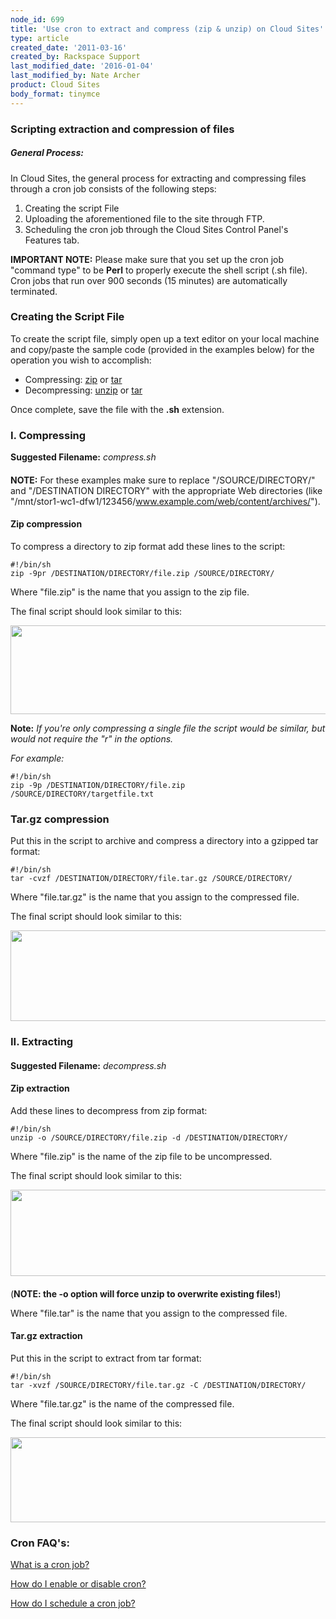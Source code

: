 ```yaml
---
node_id: 699
title: 'Use cron to extract and compress (zip & unzip) on Cloud Sites'
type: article
created_date: '2011-03-16'
created_by: Rackspace Support
last_modified_date: '2016-01-04'
last_modified_by: Nate Archer
product: Cloud Sites
body_format: tinymce
---
```


### Scripting extraction and compression of files

##### General Process:

In Cloud Sites, the general process for extracting and compressing files
through a cron job consists of the following steps:

1.  Creating the script File
2.  Uploading the aforementioned file to the site through FTP.
3.  Scheduling the cron job through the Cloud Sites Control Panel's
    Features tab.

**IMPORTANT NOTE:** Please make sure that you set up the cron job
"command type" to be **Perl** to properly execute the shell script (.sh
file). Cron jobs that run over 900 seconds (15 minutes) are
automatically terminated.

### Creating the Script File

To create the script file, simply open up a text editor on your local
machine and copy/paste the sample code (provided in the examples below)
for the operation you wish to accomplish:

-   Compressing: [zip](#zip) or [tar](#tar)
-   Decompressing: [unzip](#unzip) or [tar](#untar)

Once complete, save the file with the **.sh** extension.

### <span>I. Compressing</span>

**Suggested Filename:** *compress.sh*

####

**NOTE:** For these examples make sure to replace "/SOURCE/DIRECTORY/"
and "/DESTINATION DIRECTORY" with the appropriate Web directories (like
"/mnt/stor1-wc1-dfw1/123456/www.example.com/web/content/archives/").

#### Zip compression

To compress a directory to zip format add these lines to the script:

    #!/bin/sh
    zip -9pr /DESTINATION/DIRECTORY/file.zip /SOURCE/DIRECTORY/

Where "file.zip" is the name that you assign to the zip file.

The final script should look similar to this:

<img src="https://8026b2e3760e2433679c-fffceaebb8c6ee053c935e8915a3fbe7.ssl.cf2.rackcdn.com/field/image/Zip_script_visual.png" width="709" height="142" />

**Note:** *If you're only compressing a single file the script would be
similar, but would not require the "r" in the options.*

*For example:*

    #!/bin/sh
    zip -9p /DESTINATION/DIRECTORY/file.zip /SOURCE/DIRECTORY/targetfile.txt

####

###

### Tar.gz compression

Put this in the script to archive and compress a directory into a
gzipped tar format:

    #!/bin/sh
    tar -cvzf /DESTINATION/DIRECTORY/file.tar.gz /SOURCE/DIRECTORY/

Where "file.tar.gz" is the name that you assign to the compressed file.

The final script should look similar to this:

<img src="https://8026b2e3760e2433679c-fffceaebb8c6ee053c935e8915a3fbe7.ssl.cf2.rackcdn.com/field/image/Zip_script_visual.png" width="727" height="145" />

### <span>II. Extracting</span>

####

**Suggested Filename:** *decompress.sh*

#### Zip extraction

Add these lines to decompress from zip format:

    #!/bin/sh
    unzip -o /SOURCE/DIRECTORY/file.zip -d /DESTINATION/DIRECTORY/

Where "file.zip" is the name of the zip file to be uncompressed.

The final script should look similar to this:

<img src="https://8026b2e3760e2433679c-fffceaebb8c6ee053c935e8915a3fbe7.ssl.cf2.rackcdn.com/field/image/Unzip_script_visual_0.png" width="717" height="138" />

####

(**NOTE: the -o option will force unzip to overwrite existing files!**)

Where "file.tar" is the name that you assign to the compressed file.

#### Tar.gz extraction

Put this in the script to extract from tar format:

    #!/bin/sh
    tar -xvzf /SOURCE/DIRECTORY/file.tar.gz -C /DESTINATION/DIRECTORY/

Where "file.tar.gz" is the name of the compressed file.

The final script should look similar to this:

<img src="https://8026b2e3760e2433679c-fffceaebb8c6ee053c935e8915a3fbe7.ssl.cf2.rackcdn.com/field/image/Untar_script_visual.png" width="712" height="136" />

### Cron FAQ's:

[What is a cron
job?](/how-to/what-is-a-cloud-sites-cron-job "What is a cron job?")

[How do I enable or disable
cron?](/how-to/enable-or-disable-a-cloud-sites-scheduled-task-cron-job "How do I enable or disable cron?")

[How do I schedule a cron
job?](/how-to/how-do-i-schedule-a-cron-job-for-cloud-sites "How do I schedule a cron job?")

